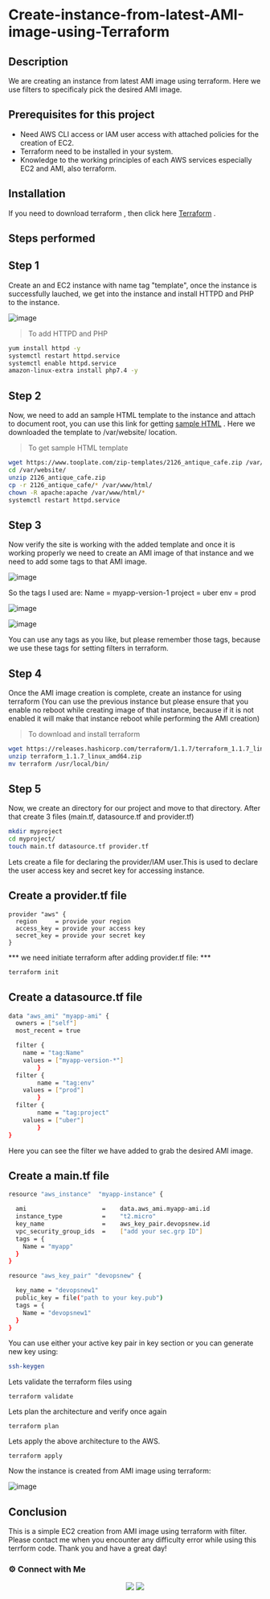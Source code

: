 # Create-instance-from-latest-AMI-image-using-Terraform

## Description

We are creating an instance from latest AMI image using terraform. Here we use filters to specificaly pick the desired AMI image.

## Prerequisites for this project

- Need AWS CLI access or IAM user access with attached policies for the creation of EC2.
- Terraform need to be installed in your system.
- Knowledge to the working principles of each AWS services especially EC2 and AMI, also terraform.

## Installation

If you need to download terraform , then click here [Terraform](https://www.terraform.io/downloads.html) .

## Steps performed

## Step 1

Create an and EC2 instance with name tag "template", once the instance is successfully lauched, we get into the instance and install HTTPD and PHP to the instance.

![image](https://user-images.githubusercontent.com/100773863/162455135-7c999ad2-9db9-4913-b35c-b81867b1e7ca.png)


> To add HTTPD and PHP

~~~sh
yum install httpd -y
systemctl restart httpd.service
systemctl enable httpd.service
amazon-linux-extra install php7.4 -y
~~~

## Step 2

Now, we need to add an sample HTML template to the instance and attach to document root, you can use this link for getting [sample HTML](https://www.tooplate.com/) . 
Here we downloaded the template to /var/website/ location.

> To get sample HTML template

~~~sh
wget https://www.tooplate.com/zip-templates/2126_antique_cafe.zip /var/website/
cd /var/website/
unzip 2126_antique_cafe.zip
cp -r 2126_antique_cafe/* /var/www/html/
chown -R apache:apache /var/www/html/*
systemctl restart httpd.service
~~~

## Step 3


Now verify the site is working with the added template and once it is working properly we need to create an AMI image of that instance and we need to add some tags to that AMI image.

![image](https://user-images.githubusercontent.com/100773863/162455364-f7177029-2190-473f-9a9c-af2c00f0f30a.png)

So the tags I used are:
Name = myapp-version-1
project = uber
env = prod

![image](https://user-images.githubusercontent.com/100773863/162455746-6fc77274-e5bc-4492-afe7-f9bdeef36edb.png)

![image](https://user-images.githubusercontent.com/100773863/162464068-39d2a2ab-d132-468d-a53f-1ed42cb94167.png)


You can use any tags as you like, but please remember those tags, because we use these tags for setting filters in terraform.

## Step 4

Once the AMI image creation is complete, create an instance for using terraform (You can use the previous instance but please ensure that you enable no reboot while creating image of that instance, because if it is not enabled it will make that instance reboot while performing the AMI creation)

> To download and install terraform

~~~sh
wget https://releases.hashicorp.com/terraform/1.1.7/terraform_1.1.7_linux_amd64.zip
unzip terraform_1.1.7_linux_amd64.zip
mv terraform /usr/local/bin/
~~~

## Step 5

Now, we create an directory for our project and move to that directory. After that create 3 files (main.tf, datasource.tf and provider.tf)

~~~sh
mkdir myproject
cd myproject/
touch main.tf datasource.tf provider.tf
~~~
 
Lets create a file for declaring the provider/IAM user.This is used to declare the user access key and secret key for accessing instance.
 
 ## Create a provider.tf file

~~~
provider "aws" {
  region     = provide your region
  access_key = provide your access key
  secret_key = provide your secret key
}
~~~

*** we need initiate terraform after adding provider.tf file: ***

~~~sh
terraform init
~~~

## Create a datasource.tf file

~~~sh
data "aws_ami" "myapp-ami" {
  owners = ["self"]
  most_recent = true

  filter {
    name = "tag:Name"
    values = ["myapp-version-*"]
        }
  filter {
        name = "tag:env"
    values = ["prod"]
        }
  filter {
        name = "tag:project"
    values = ["uber"]
        }
}
~~~

Here you can see the filter we have added to grab the desired AMI image.

## Create a main.tf file

~~~sh
resource "aws_instance"  "myapp-instance" {

  ami                     =    data.aws_ami.myapp-ami.id
  instance_type           =    "t2.micro"
  key_name                =    aws_key_pair.devopsnew.id
  vpc_security_group_ids  =    ["add your sec.grp ID"]
  tags = {
    Name = "myapp"
  }
}

resource "aws_key_pair" "devopsnew" {

  key_name = "devopsnew1"
  public_key = file("path to your key.pub")
  tags = {
    Name = "devopsnew1"
  }
}
~~~

You can use either your active key pair in key section or you can generate new key using:

~~~sh
ssh-keygen
~~~

Lets validate the terraform files using

```
terraform validate
```

Lets plan the architecture and verify once again

```
terraform plan
```

Lets apply the above architecture to the AWS.

```
terraform apply
```

Now the instance is created from AMI image using terraform:

![image](https://user-images.githubusercontent.com/100773863/162464330-c05a51d8-5962-439b-a67f-a7fd5a74c547.png)
 

## Conclusion

This is a simple EC2 creation from AMI image using terraform with filter. Please contact me when you encounter any difficulty error while using this terrform code. Thank you and have a great day!


### ⚙️ Connect with Me

<p align="center">
 <a href="https://www.instagram.com/itz__me_omkar/"><img src="https://img.shields.io/badge/Instagram-E4405F?style=for-the-badge&logo=instagram&logoColor=white"/></a>
<a href="https://www.linkedin.com/in/sanu-das-t-3722891b5"><img src="https://img.shields.io/badge/LinkedIn-0077B5?style=for-the-badge&logo=linkedin&logoColor=white"/></a> 
